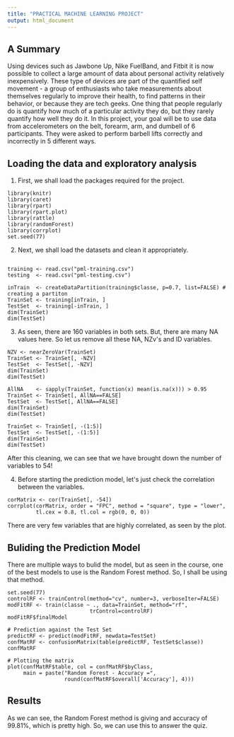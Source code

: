 ```yaml
---
title: "PRACTICAL MACHINE LEARNING PROJECT"
output: html_document
---
```


## A Summary

Using devices such as Jawbone Up, Nike FuelBand, and Fitbit it is now possible to collect a large amount of data about personal activity relatively inexpensively. These type of devices are part of the quantified self movement - a group of enthusiasts who take measurements about themselves regularly to improve their health, to find patterns in their behavior, or because they are tech geeks. One thing that people regularly do is quantify how much of a particular activity they do, but they rarely quantify how well they do it. In this project, your goal will be to use data from accelerometers on the belt, forearm, arm, and dumbell of 6 participants. They were asked to perform barbell lifts correctly and incorrectly in 5 different ways.


## Loading the data and exploratory analysis

1. First, we shall load the packages required for the project.
```{r}
library(knitr)
library(caret)
library(rpart)
library(rpart.plot)
library(rattle)
library(randomForest)
library(corrplot)
set.seed(77)
```


2. Next, we shall load the datasets and clean it appropriately.

```{r}

training <- read.csv("pml-training.csv")
testing  <- read.csv("pml-testing.csv")

inTrain  <- createDataPartition(training$classe, p=0.7, list=FALSE) # creating a partiton
TrainSet <- training[inTrain, ]
TestSet  <- training[-inTrain, ]
dim(TrainSet)
dim(TestSet)
```


3. As seen, there are 160 variables in both sets. But, there are many NA values here. So let us remove all these NA, NZv's and ID variables.

```{r}
NZV <- nearZeroVar(TrainSet) 
TrainSet <- TrainSet[, -NZV]
TestSet  <- TestSet[, -NZV]
dim(TrainSet)
dim(TestSet)

AllNA    <- sapply(TrainSet, function(x) mean(is.na(x))) > 0.95
TrainSet <- TrainSet[, AllNA==FALSE]
TestSet  <- TestSet[, AllNA==FALSE]
dim(TrainSet)
dim(TestSet)

TrainSet <- TrainSet[, -(1:5)]
TestSet  <- TestSet[, -(1:5)]
dim(TrainSet)
dim(TestSet)
```

After this cleaning, we can see that we have brought down the number of variables to 54!


4. Before starting the prediction model, let's just check the correlation between the variables.

```{r}
corMatrix <- cor(TrainSet[, -54])
corrplot(corMatrix, order = "FPC", method = "square", type = "lower", 
         tl.cex = 0.8, tl.col = rgb(0, 0, 0))
```

There are very few variables that are highly correlated, as seen by the plot.


## Buliding the Prediction Model

There are multiple ways to bulid the model, but as seen in the course, one of the best models to use is the Random Forest method. So, I shall be using that method.

```{r}
set.seed(77)
controlRF <- trainControl(method="cv", number=3, verboseIter=FALSE)
modFitRF <- train(classe ~ ., data=TrainSet, method="rf",
                          trControl=controlRF)
modFitRF$finalModel

# Prediction against the Test Set
predictRF <- predict(modFitRF, newdata=TestSet)
confMatRF <- confusionMatrix(table(predictRF, TestSet$classe))
confMatRF

# Plotting the matrix
plot(confMatRF$table, col = confMatRF$byClass, 
     main = paste("Random Forest - Accuracy =",
                  round(confMatRF$overall['Accuracy'], 4)))
```

## Results

As we can see, the Random Forest method is giving and accuracy of 99.81%, which is pretty high. So, we can use this to answer the quiz.




















































